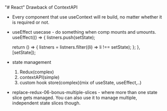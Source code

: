 "# React"
Drawback of ContextAPI

- Every component that use useContext will re build, no matter whether it is required or not.

- useEffect usecase - do something when comp mounts and umounts.
  useEffect(() => {
  listners.push(setState);

  return () => {
  listners = listners.filter((li) => li !== setState);
  };
  }, [setState]);

- state management

  1.  Redux(complex)
  2.  contextAPI(simple)
  3.  custom hook store(complex)(mix of useState, useEffect,..)

- replace-redux-06-bonus-multiple-slices - where more than one state slice gets managed.
  You can also use it to manage multiple, independent state slices though.
